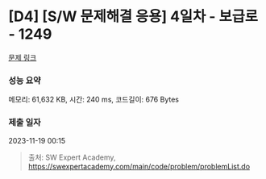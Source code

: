 # [D4] [S/W 문제해결 응용] 4일차 - 보급로 - 1249 

[문제 링크](https://swexpertacademy.com/main/code/problem/problemDetail.do?contestProbId=AV15QRX6APsCFAYD) 

### 성능 요약

메모리: 61,632 KB, 시간: 240 ms, 코드길이: 676 Bytes

### 제출 일자

2023-11-19 00:15



> 출처: SW Expert Academy, https://swexpertacademy.com/main/code/problem/problemList.do